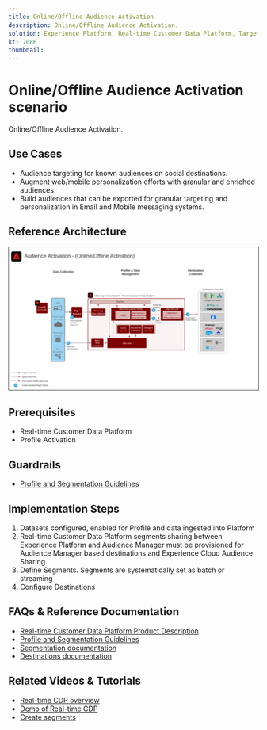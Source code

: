 ```yaml
---
title: Online/Offline Audience Activation
description: Online/Offline Audience Activation.
solution: Experience Platform, Real-time Customer Data Platform, Target, Audience Manager, Analytics, Experience Cloud Services, Data Collection
kt: 7086
thumbnail: 
---
```


# Online/Offline Audience Activation scenario

Online/Offline Audience Activation.

## Use Cases

* Audience targeting for known audiences on social destinations.
* Augment web/mobile personalization efforts with granular and enriched audiences.
* Build audiences that can be exported for granular targeting and personalization in Email and Mobile messaging systems.

## Reference Architecture

<img src="assets/onoff.svg" alt="Reference architecture for the Online/Offline Audience Activation scenario" style="border:1px solid #4a4a4a"/>

## Prerequisites

* Real-time Customer Data Platform
* Profile Activation

## Guardrails

* [Profile and Segmentation Guidelines](https://experienceleague.adobe.com/docs/experience-platform/profile/guardrails.html?lang=en)

## Implementation Steps

1.  Datasets configured, enabled for Profile and data ingested into Platform
1.  Real-time Customer Data Platform segments sharing between Experience Platform and Audience Manager must be provisioned for Audience Manager based destinations and Experience Cloud Audience Sharing.
1.  Define Segments. Segments are systematically set as batch or streaming
1.  Configure Destinations

## FAQs & Reference Documentation

* [Real-time Customer Data Platform Product Description](https://helpx.adobe.com/legal/product-descriptions/real-time-customer-data-platform.html)
* [Profile and Segmentation Guidelines](https://experienceleague.adobe.com/docs/experience-platform/profile/guardrails.html?lang=en)
* [Segmentation documentation](https://docs.adobe.com/content/help/en/experience-platform/segmentation/api/streaming-segmentation.html)
* [Destinations documentation](https://docs.adobe.com/content/help/en/experience-platform/rtcdp/destinations/destinations-cat/destinations-catalog.html)

## Related Videos & Tutorials

* [Real-time CDP overview](https://experienceleague.adobe.com/docs/platform-learn/tutorials/application-services/rtcdp/understanding-the-real-time-customer-data-platform.html)
* [Demo of Real-time CDP](https://experienceleague.adobe.com/docs/platform-learn/tutorials/application-services/rtcdp/demo.html)
* [Create segments](https://experienceleague.adobe.com/docs/platform-learn/tutorials/segments/create-segments.html)